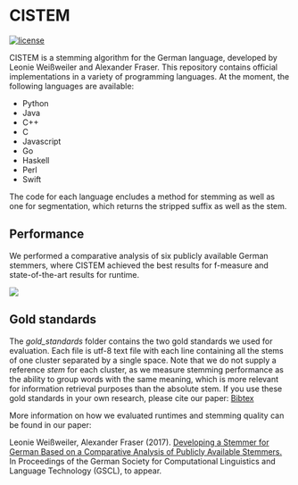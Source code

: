 # CISTEM
[![license](https://img.shields.io/github/license/mashape/apistatus.svg)]()

CISTEM is a stemming algorithm for the German language, developed by Leonie Weißweiler and Alexander Fraser. This repository contains official implementations in a variety of programming languages. At the moment, the following languages are available:

- Python
- Java
- C++
- C
- Javascript
- Go
- Haskell
- Perl
- Swift

The code for each language encludes a method for stemming as well as one for segmentation, which returns the stripped suffix as well as the stem.

## Performance
We performed a comparative analysis of six publicly available German stemmers, where CISTEM achieved the best results for f-measure and state-of-the-art results for runtime.

<img src="http://cis.lmu.de/~weissweiler/cistem/Plots.svg">

## Gold standards
The *gold_standards* folder contains the two gold standards we used for evaluation. Each file is utf-8 text file with each line containing all the stems of one cluster separated by a single space. Note that we do not supply a reference *stem* for each cluster, as we measure stemming performance as the ability to group words with the same meaning, which is more relevant for information retrieval purposes than the absolute stem. If you use these gold standards in your own research, please cite our paper: [Bibtex](http://cis.lmu.de/~weissweiler/cistem/bibtex/bibtex.php)

More information on how we evaluated runtimes and stemming quality can be found in our paper:

Leonie Weißweiler, Alexander Fraser (2017). [Developing a Stemmer for German Based on a Comparative Analysis of Publicly Available Stemmers.](http://cis.lmu.de/~weissweiler/cistem/) In Proceedings of the German Society for Computational Linguistics and Language Technology (GSCL), to appear.
